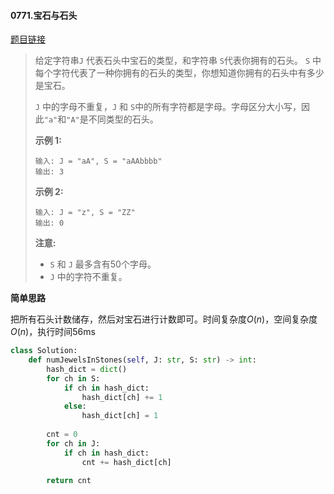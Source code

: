 #### 0771.宝石与石头

[题目链接](https://leetcode-cn.com/problems/jewels-and-stones)

> 给定字符串`J` 代表石头中宝石的类型，和字符串 `S`代表你拥有的石头。 `S` 中每个字符代表了一种你拥有的石头的类型，你想知道你拥有的石头中有多少是宝石。
>
> `J` 中的字母不重复，`J` 和 `S`中的所有字符都是字母。字母区分大小写，因此`"a"`和`"A"`是不同类型的石头。
>
> **示例 1:**
>
> ```
> 输入: J = "aA", S = "aAAbbbb"
> 输出: 3
> ```
>
> **示例 2:**
>
> ```
> 输入: J = "z", S = "ZZ"
> 输出: 0
> ```
>
> **注意:**
>
> - `S` 和 `J` 最多含有50个字母。
> -  `J` 中的字符不重复。

**简单思路**

把所有石头计数储存，然后对宝石进行计数即可。时间复杂度$O(n)$，空间复杂度$O(n)$，执行时间56ms

```python
class Solution:
    def numJewelsInStones(self, J: str, S: str) -> int:
        hash_dict = dict()
        for ch in S:
            if ch in hash_dict:
                hash_dict[ch] += 1
            else:
                hash_dict[ch] = 1
        
        cnt = 0
        for ch in J:
            if ch in hash_dict:
                cnt += hash_dict[ch]
                
        return cnt
```



